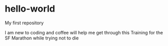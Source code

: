 # hello-world
My first repository

I am new to coding and coffee will help me get through this
Training for the SF Marathon while trying not to die
